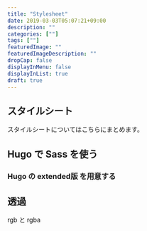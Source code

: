 ```yaml
---
title: "Stylesheet"
date: 2019-03-03T05:07:21+09:00
description: ""
categories: [""]
tags: [""]
featuredImage: ""
featuredImageDescription: ""
dropCap: false
displayInMenu: false
displayInList: true
draft: true
---
```

## スタイルシート
スタイルシートについてはこちらにまとめます。
## Hugo で Sass を使う
### Hugo の extended版 を用意する
### 

## 透過
rgb と rgba
